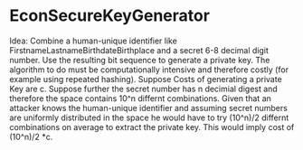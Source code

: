 # EconSecureKeyGenerator
Idea: Combine a human-unique identifier like FirstnameLastnameBirthdateBirthplace and a secret 6-8 decimal digit number. Use the resulting bit sequence to generate a private key. The algorithm to do must be computationally intensive and therefore costly (for example using repeated hashing). Suppose Costs of generating a private Key are c. Suppose further the secret number has n decimial digest and therefore the space contains 10^n differnt combinations. Given that an attacker knows the human-unique identifier and assuming secret numbers are uniformly distributed in the space he would have to try (10^n)/2 differnt combinations on average to extract the private key. This would imply cost of (10^n)/2 *c.
